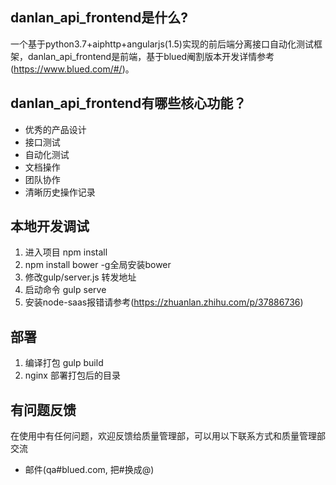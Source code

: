 
## danlan_api_frontend是什么?
一个基于python3.7+aiphttp+angularjs(1.5)实现的前后端分离接口自动化测试框架，danlan_api_frontend是前端，基于blued阉割版本开发详情参考(https://www.blued.com/#/)。


## danlan_api_frontend有哪些核心功能？

* 优秀的产品设计
* 接口测试
* 自动化测试
* 文档操作
* 团队协作
* 清晰历史操作记录


## 本地开发调试
1. 进入项目 npm install
2. npm install bower -g全局安装bower 
3. 修改gulp/server.js 转发地址
4. 启动命令 gulp serve
5. 安装node-saas报错请参考(https://zhuanlan.zhihu.com/p/37886736)

## 部署
1. 编译打包 gulp build
2. nginx 部署打包后的目录



## 有问题反馈
在使用中有任何问题，欢迎反馈给质量管理部，可以用以下联系方式和质量管理部交流

* 邮件(qa#blued.com, 把#换成@)


